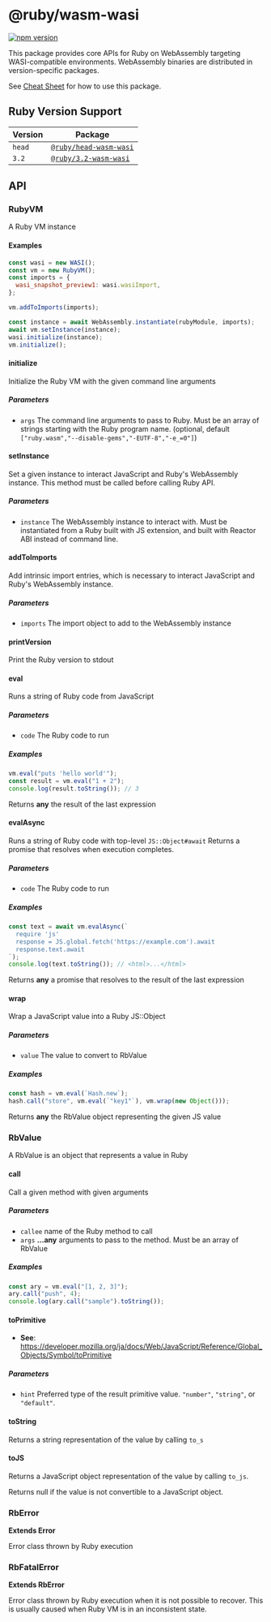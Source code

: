 # @ruby/wasm-wasi

[![npm version](https://badge.fury.io/js/@ruby%2Fwasm-wasi.svg)](https://www.npmjs.com/package/@ruby/wasm-wasi)

This package provides core APIs for Ruby on WebAssembly targeting WASI-compatible environments. WebAssembly binaries are distributed in version-specific packages.

See [Cheat Sheet](https://github.com/ruby/ruby.wasm/blob/main/docs/cheat_sheet.md) for how to use this package.

## Ruby Version Support

| Version | Package                                            |
| ------- | -------------------------------------------------- |
| `head`  | [`@ruby/head-wasm-wasi`](./../ruby-head-wasm-wasi) |
| `3.2`   | [`@ruby/3.2-wasm-wasi`](./../ruby-3.2-wasm-wasi)   |

## API

<!-- Generated by documentation.js. Update this documentation by updating the source code. -->

### RubyVM

A Ruby VM instance

#### Examples

```javascript
const wasi = new WASI();
const vm = new RubyVM();
const imports = {
  wasi_snapshot_preview1: wasi.wasiImport,
};

vm.addToImports(imports);

const instance = await WebAssembly.instantiate(rubyModule, imports);
await vm.setInstance(instance);
wasi.initialize(instance);
vm.initialize();
```

#### initialize

Initialize the Ruby VM with the given command line arguments

##### Parameters

- `args` The command line arguments to pass to Ruby. Must be
  an array of strings starting with the Ruby program name. (optional, default `["ruby.wasm","--disable-gems","-EUTF-8","-e_=0"]`)

#### setInstance

Set a given instance to interact JavaScript and Ruby's
WebAssembly instance. This method must be called before calling
Ruby API.

##### Parameters

- `instance` The WebAssembly instance to interact with. Must
  be instantiated from a Ruby built with JS extension, and built
  with Reactor ABI instead of command line.

#### addToImports

Add intrinsic import entries, which is necessary to interact JavaScript
and Ruby's WebAssembly instance.

##### Parameters

- `imports` The import object to add to the WebAssembly instance

#### printVersion

Print the Ruby version to stdout

#### eval

Runs a string of Ruby code from JavaScript

##### Parameters

- `code` The Ruby code to run

##### Examples

```javascript
vm.eval("puts 'hello world'");
const result = vm.eval("1 + 2");
console.log(result.toString()); // 3
```

Returns **any** the result of the last expression

#### evalAsync

Runs a string of Ruby code with top-level `JS::Object#await`
Returns a promise that resolves when execution completes.

##### Parameters

- `code` The Ruby code to run

##### Examples

```javascript
const text = await vm.evalAsync(`
  require 'js'
  response = JS.global.fetch('https://example.com').await
  response.text.await
`);
console.log(text.toString()); // <html>...</html>
```

Returns **any** a promise that resolves to the result of the last expression

#### wrap

Wrap a JavaScript value into a Ruby JS::Object

##### Parameters

- `value` The value to convert to RbValue

##### Examples

```javascript
const hash = vm.eval(`Hash.new`);
hash.call("store", vm.eval(`"key1"`), vm.wrap(new Object()));
```

Returns **any** the RbValue object representing the given JS value

### RbValue

A RbValue is an object that represents a value in Ruby

#### call

Call a given method with given arguments

##### Parameters

- `callee` name of the Ruby method to call
- `args` **...any** arguments to pass to the method. Must be an array of RbValue

##### Examples

```javascript
const ary = vm.eval("[1, 2, 3]");
ary.call("push", 4);
console.log(ary.call("sample").toString());
```

#### toPrimitive

- **See**: <https://developer.mozilla.org/ja/docs/Web/JavaScript/Reference/Global_Objects/Symbol/toPrimitive>

##### Parameters

- `hint` Preferred type of the result primitive value. `"number"`, `"string"`, or `"default"`.

#### toString

Returns a string representation of the value by calling `to_s`

#### toJS

Returns a JavaScript object representation of the value
by calling `to_js`.

Returns null if the value is not convertible to a JavaScript object.

### RbError

**Extends Error**

Error class thrown by Ruby execution

### RbFatalError

**Extends RbError**

Error class thrown by Ruby execution when it is not possible to recover.
This is usually caused when Ruby VM is in an inconsistent state.
